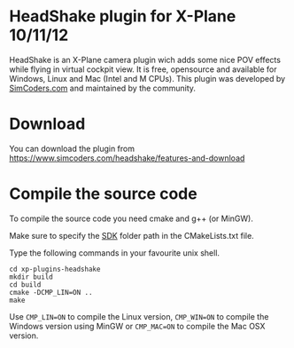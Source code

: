 # HeadShake plugin for X-Plane 10/11/12

HeadShake is an X-Plane camera plugin wich adds some nice POV effects while flying in virtual cockpit view.
It is free, opensource and available for Windows, Linux and Mac (Intel and M CPUs).
This plugin was developed by [SimCoders.com](https://www.simcoders.com) and maintained by the community.

# Download

You can download the plugin from https://www.simcoders.com/headshake/features-and-download

# Compile the source code

To compile the source code you need cmake and g++ (or MinGW).

Make sure to specify the [SDK](http://www.xsquawkbox.net/xpsdk/mediawiki/Main_Page) folder path in the CMakeLists.txt file.

Type the following commands in your favourite unix shell.

```
cd xp-plugins-headshake
mkdir build
cd build
cmake -DCMP_LIN=ON ..
make
```

Use `CMP_LIN=ON` to compile the Linux version, `CMP_WIN=ON` to compile the Windows version using MinGW or `CMP_MAC=ON` to compile the Mac OSX version.
